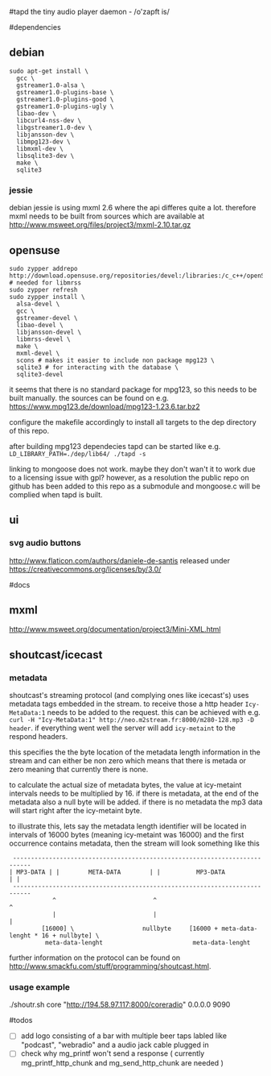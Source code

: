 #tapd
the tiny audio player daemon - /o'zapft is/

#dependencies

## debian
```
sudo apt-get install \
  gcc \
  gstreamer1.0-alsa \
  gstreamer1.0-plugins-base \
  gstreamer1.0-plugins-good \
  gstreamer1.0-plugins-ugly \
  libao-dev \
  libcurl4-nss-dev \
  libgstreamer1.0-dev \
  libjansson-dev \
  libmpg123-dev \
  libmxml-dev \
  libsqlite3-dev \
  make \
  sqlite3
```

### jessie
debian jessie is using mxml 2.6 where the api differes quite a lot.
therefore mxml needs to be built from sources which are available at http://www.msweet.org/files/project3/mxml-2.10.tar.gz

## opensuse
```
sudo zypper addrepo http://download.opensuse.org/repositories/devel:/libraries:/c_c++/openSUSE_Factory/devel:libraries:c_c++.repo # needed for libmrss
sudo zypper refresh
sudo zypper install \
  alsa-devel \
  gcc \
  gstreamer-devel \
  libao-devel \
  libjansson-devel \
  libmrss-devel \
  make \
  mxml-devel \
  scons # makes it easier to include non package mpg123 \
  sqlite3 # for interacting with the database \
  sqlite3-devel
```

it seems that there is no standard package for mpg123, so this needs to be built manually.
the sources can be found on e.g. https://www.mpg123.de/download/mpg123-1.23.6.tar.bz2

configure the makefile accordingly to install all targets to the dep directory of this repo.

after building mpg123 dependecies tapd can be started like e.g. `LD_LIBRARY_PATH=./dep/lib64/ ./tapd -s`

linking to mongoose does not work. maybe they don't wan't it to work due to a licensing issue with gpl?
however, as a resolution the public repo on github has been added to this repo as a submodule and mongoose.c will be complied when tapd is built.

## ui
### svg audio buttons
http://www.flaticon.com/authors/daniele-de-santis released under https://creativecommons.org/licenses/by/3.0/

#docs

## mxml
http://www.msweet.org/documentation/project3/Mini-XML.html

## shoutcast/icecast
### metadata
shoutcast's streaming protocol (and complying ones like icecast's) uses metadata tags embedded in the stream.
to receive those a http header `Icy-MetaData:1` needs to be added to the request. this can be achieved with e.g. `curl -H "Icy-MetaData:1" http://neo.m2stream.fr:8000/m280-128.mp3 -D header`. if everything went well the server will add `icy-metaint` to the respond headers.

this specifies the the byte location of the metadata length information in the stream and can either be non zero which means that there is metada or zero meaning that currently there is none.

to calculate the actual size of metadata bytes, the value at icy-metaint intervals needs to be multiplied by 16.
if there is metadata, at the end of the metadata also a null byte will be added. if there is no metadata the mp3 data will start right after the icy-metaint byte.

to illustrate this, lets say the metadata length identifier will be located in intervals of 16000 bytes (meaning icy-metaint was 16000) and the first occurrence contains metadata, then the stream will look something like this

```
 ---------------------------------------------------------------------------
| MP3-DATA | |        META-DATA        | |          MP3-DATA          | |
 ---------------------------------------------------------------------------
            ^                           ^                              ^
            |                           |                              |
         [16000] \                   nullbyte     [16000 + meta-data-lenght * 16 + nullbyte] \
          meta-data-lenght                         meta-data-lenght

```

further information on the protocol can be found on http://www.smackfu.com/stuff/programming/shoutcast.html.

### usage example
./shoutr.sh core "http://194.58.97.117:8000/coreradio" 0.0.0.0 9090

#todos

- [ ] add logo consisting of a bar with multiple beer taps labled like "podcast", "webradio" and a audio jack cable plugged in
- [ ] check why mg_printf won't send a response ( currently mg_printf_http_chunk and mg_send_http_chunk are needed )

